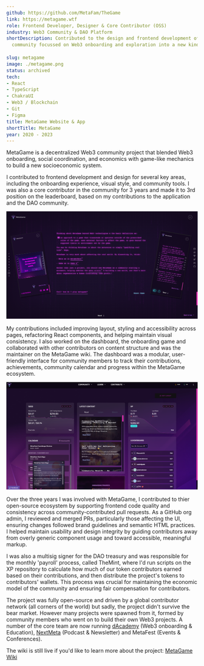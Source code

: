 ```yaml
---
github: https://github.com/MetaFam/TheGame
link: https://metagame.wtf
role: Frontend Developer, Designer & Core Contributor (OSS)
industry: Web3 Community & DAO Platform
shortDescription: Contributed to the design and frontend development of MetaGame (MetaOS), a gamified Web3
  community focussed on Web3 onboarding and exploration into a new kind of socioeconimic system.

slug: metagame
image: ./metagame.png
status: archived
tech:
- React
- TypeScript
- ChakraUI
- Web3 / Blockchain
- Git
- Figma
title: MetaGame Website & App
shortTitle: MetaGame
year: 2020 - 2023
---
```


MetaGame is a decentralized Web3 community project that blended Web3 onboarding, social coordination, and economics with game-like mechanics to build a new socioeconomic system.

I contributed to frontend development and design for several key areas, including the onboarding experience, visual style, and community tools. I was also a core contributor in the community for 3 years and made it to 3rd position on the leaderboard, based on my contributions to the application and the DAO community.

![MetaGame Onboarding Game](./metagame-onboarding-montage.png)

My contributions included improving layout, styling and accessibility across pages, refactoring React components, and helping maintain visual consistency. I also worked on the dashboard, the onboarding game and collaborated with other contributors on content structure and was the maintainer on the MetaGame wiki. The dashboard was a modular, user-friendly interface for community members to track their contributions, achievements, community calendar and progress within the MetaGame ecosystem.

![MetaGame](./metagame-dashboard.png)

Over the three years I was involved with MetaGame, I contributed to thier open-source ecosystem by supporting frontend code quality and consistency across community-contributed pull requests. As a GitHub org admin, I reviewed and merged PRs, particularly those affecting the UI, ensuring changes followed brand guidelines and semantic HTML practices. I helped maintain usability and design integrity by guiding contributors away from overly generic component usage and toward accessible, meaningful markup.

I was also a multisig signer for the DAO treasury and was responsible for the monthly 'payroll' process, called TheMint, where I'd run scripts on the XP repository to calculate how much of our token contributors earned based on their contributions, and then distribute the project's tokens to contributors' wallets. This process was crucial for maintaining the economic model of the community and ensuring fair compensation for contributors.

The project was fully open-source and driven by a global contributor network (all corners of the world) but sadly, the project didn't survive the bear market. However many projects were spawned from it, formed by community members who went on to build their own Web3 projects. A number of the core team are now running [dAcademy](https://dacade.my) (Web3 onboarding & Education), [NextMeta](https://metagame.substack.com/) (Podcast & Newsletter) and MetaFest (Events & Conferences).

The wiki is still live if you'd like to learn more about the project: [MetaGame Wiki](https://wiki.metagame.wtf/)
